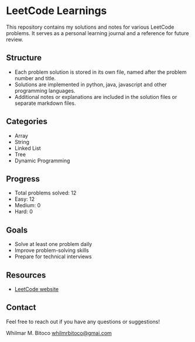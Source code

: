 # LeetCode Learnings

This repository contains my solutions and notes for various LeetCode problems. It serves as a personal learning journal and a reference for future review.

## Structure

- Each problem solution is stored in its own file, named after the problem number and title.
- Solutions are implemented in python, java, javascript and other programming languages.
- Additional notes or explanations are included in the solution files or separate markdown files.

## Categories

- Array
- String
- Linked List
- Tree
- Dynamic Programming

## Progress

- Total problems solved: 12
- Easy: 12
- Medium: 0
- Hard: 0

## Goals

- Solve at least one problem daily
- Improve problem-solving skills
- Prepare for technical interviews

## Resources

- [LeetCode website](https://leetcode.com/)

## Contact

Feel free to reach out if you have any questions or suggestions!

Whilmar M. Bitoco
whilmrbitoco@gmai.com
